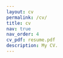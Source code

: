 ```yaml
---
layout: cv
permalink: /cv/
title: cv
nav: true
nav_order: 4
cv_pdf: resume.pdf
description: My CV.
---
```

